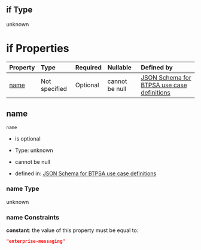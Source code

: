## if Type

unknown

# if Properties

| Property      | Type          | Required | Nullable       | Defined by                                                                                                                                                                                                        |
| :------------ | :------------ | :------- | :------------- | :---------------------------------------------------------------------------------------------------------------------------------------------------------------------------------------------------------------- |
| [name](#name) | Not specified | Optional | cannot be null | [JSON Schema for BTPSA use case definitions](btpsa-usecase-properties-services-items-allof-1-then-allof-39-if-properties-name.md "undefined#/properties/services/items/allOf/1/then/allOf/39/if/properties/name") |

## name



`name`

*   is optional

*   Type: unknown

*   cannot be null

*   defined in: [JSON Schema for BTPSA use case definitions](btpsa-usecase-properties-services-items-allof-1-then-allof-39-if-properties-name.md "undefined#/properties/services/items/allOf/1/then/allOf/39/if/properties/name")

### name Type

unknown

### name Constraints

**constant**: the value of this property must be equal to:

```json
"enterprise-messaging"
```
